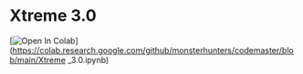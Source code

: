 # Xtreme 3.0



[![Open In Colab](https://colab.research.google.com/assets/colab-badge.svg)](https://colab.research.google.com/github/monsterhunters/codemaster/blob/main/Xtreme _3.0.ipynb)
